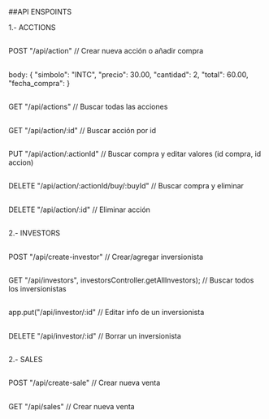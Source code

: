 ##API ENSPOINTS

1.- ACCTIONS
##
POST "/api/action" // Crear nueva acción o añadir compra
##
body:
{
"simbolo": "INTC",
"precio": 30.00,
"cantidad": 2,
"total": 60.00,
"fecha_compra": 
}
##
GET "/api/actions" // Buscar todas las acciones
##
GET "/api/action/:id" // Buscar acción por id
##
PUT "/api/action/:actionId" // Buscar compra y editar valores (id compra, id accion)
##
DELETE "/api/action/:actionId/buy/:buyId" // Buscar compra y eliminar
##
DELETE "/api/action/:id" // Eliminar acción
##
2.- INVESTORS
##
POST "/api/create-investor" // Crear/agregar inversionista
##
GET "/api/investors", investorsController.getAllInvestors); // Buscar todos los inversionistas
##
app.put("/api/investor/:id" // Editar info de un inversionista
##
DELETE "/api/investor/:id" // Borrar un inversionista
##
2.- SALES
##
POST "/api/create-sale" // Crear nueva venta
##
GET "/api/sales" // Crear nueva venta
